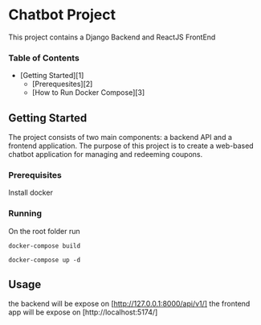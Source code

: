 # Chatbot Project

This project contains a Django Backend and ReactJS FrontEnd

### Table of Contents

-   [Getting Started][1]
    -   [Prerequesites][2]
    -   [How to Run Docker Compose][3]    

## Getting Started

The project consists of two main components: a backend API and a frontend application. The purpose of this project is to create a web-based chatbot application for managing and redeeming coupons.

### Prerequisites

Install docker

### Running

On the root folder run 

```
docker-compose build
```

```
docker-compose up -d
```


## Usage
the backend will be expose on [http://127.0.0.1:8000/api/v1/]
the frontend app will be expose on [http://localhost:5174/]
